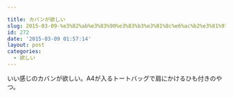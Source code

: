 ```yaml
---

title: カバンが欲しい
slug: 2015-03-09-%e3%82%ab%e3%83%90%e3%83%b3%e3%81%8c%e6%ac%b2%e3%81%97%e3%81%84
id: 272
date: '2015-03-09 01:57:14'
layout: post
categories:
  - 欲しい
---
```


いい感じのカバンが欲しい。A4が入るトートバッグで肩にかけるひも付きのやつ。
